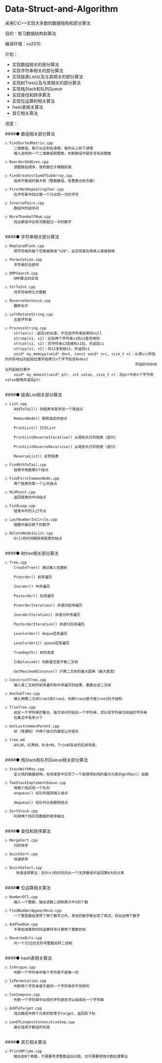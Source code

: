 # Data-Struct-and-Algorithm
采用C\C++实现大多数的数据结构和部分算法

目的：练习数据结构和算法

编译环境：vs2010


计划：
* 实现数组相关的部分算法
* 实现字符串相关的部分算法
* 实现链表List以及与其相关的部分算法
* 实现树Tree以及与其相关的部分算法
* 实现栈Stack和队列Queue
* 实现查找和排序算法
* 实现位运算的相关算法
* hash表相关算法
* 其它相关算法


进度：

####● 数组相关部分算法

    ○ FindSortedMatrix.cpp
        二维数组，每行从左到右递增，每列从上到下递增
        输入这样的一个二维数组和整数，判断数组中是否含有该整数
        
    ○ ReorderOddEven.cpp
        调整数组顺序，使奇数位于偶数前面
        
    ○ FindGreatestSumOfSubArray.cpp
        连续子数组的最大和（整数数组，有整数也有负数）
        
    ○ FirstNotRepeatingChar.cpp
        在字符串中找出第一个只出现一次的字符
        
    ○ InversePairs.cpp
        数组中的逆序对
     
    ○ MoreThanHalfNum.cpp
        找出数组中出现次数超过一半的数字

        
        
<br>
####● 字符串相关部分算法

    ○ ReplaceBlank.cpp
        把字符串的每个空格替换成"%20"，此实现是在原串上直接替换
        
    ○ Permutation.cpp
        字符串的全排列
        
    ○ KMPSearch.cpp
        KMP算法的实现
        
    ○ StrToInt.cpp
        将字符串转化为整数
        
    ○ ReverseSentence.cpp
        翻转句子
        
    ○ LeftRotateString.cpp
        左旋字符串
        
    ○ ProcessString.cpp
        strlen(s)：返回s的长度，不包括字符串结束符null
        strcmp(s1, s2)：比较两个字符串s1和s2是否相同
        strcat(s1, s2)：将字符串s2连接到s1后，并返回s1
        strcpy(s1, s2)：将s2复制给s1，并返回s1
        void* my_memcpy(void* dest, const void* src, size_t n)：从源src所指的内存地址的起始位置开始拷贝n个字节到目标dest
                                                                所指的内存地址的起始位置中
        void* my_memset(void* ptr, int value, size_t n)：将ptr中前n个字节用value替换并返回ptr
    
    
<br>   
####● 链表List相关部分算法

    ○ List.cpp
        AddToTail() 向链表末尾添加一个尾结点
        
        RemoveNode() 删除指定的结点
        
        PrintList() 打印List
        
        PrintListReverseIterative() 从尾到头打印链表（迭代）
        
        PrintListReverseRecursive() 从尾到头打印链表（递归）
        
        ReverseList() 反转链表
        
    ○ FindKthToTail.cpp
        链表中倒数第k个结点
        
    ○ FindFirstCommonNode.cpp
        两个链表的第一个公共结点
        
    ○ MidPoint.cpp
        返回链表的中间结点
        
    ○ FindLoop.cpp
        链表中环的入口节点
        
    ○ LastNumberInCircle.cpp
        圆圈中最后剩下的数字
        
    ○ DeleteNodeInList.cpp
        O(1)的时间删除单链表的结点
        
<br>
####● 树tree相关部分算法

    ○ Tree.cpp
        CreateTree() 通过输入创建树
        
        Preorder() 前序遍历
        
        Inorder() 中序遍历
        
        Postorder() 后序遍历
        
        PreorderIteration() 非递归前序遍历
        
        InorderIteration() 非递归中序遍历
        
        PostorderIteration() 非递归后序遍历
        
        Levelorder() deque层序遍历
        
        Levelorder1() queue层序遍历
        
        TreeDepth() 树的高度
        
        IsBalanced() 判断是否是平衡二叉树
        
        GetMaximumDistance() 计算二叉树的最大距离（最大宽度）
        
    ○ ConstructTree.cpp
        输入某二叉树的前序遍历和中序遍历的结果，重建出该二叉树
     
    ○ HasSubTree.cpp
        输入两棵二叉树tree1和tree2，判断tree2是不是tree1的子结构
        
    ○ TrieTree.cpp
        给定一个字符串的集合，每次询问时给出一个字符串，求以该字符串为前缀的字符串
        在集合中有多少个
        
    ○ GetLastCommonParent.cpp
        树（普通树）中两个结点的最低公共祖先
        
    ○ tree.md
        AVL树，红黑树，B/B+树，Trie树各自的应用场景。
    
<br>       
####● 栈Stack和队列Queue相关部分算法

    ○ StackWithMax.cpp
        定义栈的数据结构，在改类型中实现了一个能够得到栈的最大元素的getMax() 函数
        
    ○ TwoStackImplementQueue.cpp
        用两个栈实现一个队列
        enqueue() 在队列尾部插入结点
        
        dequeue() 在队列头部删除结点
        
    ○ SortStack.cpp
        利用两个栈实现数据的顺序输出
        

<br>
####● 查找和排序算法

    ○ MergeSort.cpp
        归并排序
        
    ○ QuickSort.cpp
        快速排序
        
    ○ QuickSelect.cpp
         快速选择算法：在O(n)的时间内从一个无序数组中返回第K大的元素
       
         
<br>  
####● 位运算相关算法

    ○ NumberOf1.cpp
        输入一个整数，输出该数二进制表示中1的个数
        
    ○ FindNumberAppearOnce.cpp
        一个整型数组里除了两个数字之外，其他的数字都出现了两次，找出这两个数字
        
    ○ AddTwoNum.cpp
        不用加减乘除四则运算符号计算两个整数的和
        
    ○ ReverseBits.cpp
        对一个32位的无符号整数反转二进制


<br>
####● hash表相关算法

    ○ IsUnique.cpp
        判断一个字符串中每个字符是不是唯一的
        
    ○ IsPermutation.cpp
        判断两个字符串是不是同一个字符串的不同排列
        
    ○ CanCompose.cpp
        判断一个字符串中出现的字符是否可以组成另一个字符串
        
    ○ AddToTarget.cpp
        找出数组中两个元素的和等于target，返回其下标
        
    ○ LenOfLongestConsecutiveSeq.cpp
        最长连续子数组的长度
        
<br>
####● 其它相关算法

    ○ PrintNPrime.cpp
        输出前N个素数。不需要考虑整数溢出问题，也不需要使用大数处理算法
